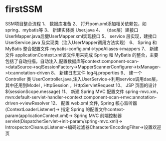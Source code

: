 # firstSSM
SSM项目整合流程
1、	数据库准备
2、	打开pom.xml添加相关依赖包，如spring、mybatis等
3、	新建实体类 User.java
4、	（dao层）建接口UserMapper.java后腱UserMapper.xml实现接口
5、	service 层实现，建接口UserService.java 及实现类（注入UserMapper调用方法实现）
6、	Spring 和 MyBatis 整合配置文件 mybatis-config.xml->typeAliases->mappers
7、	新建文件 applicationContext.xml该文件用来完成 Spring 和 MyBatis 的整合，主要包括了自动扫描，自动注入,配置数据库等context:component-scan->dataSource->sqlSessionFactory->MapperScannerConfigurer->txManager->tx:annotation-driven
8、	新建日志文件 log4j.properties
9、	建一个 Controller 类 UserController.java,注入UserService->利用service调用dao层，其中还用到Model , HttpSession ，HttpServletRequest
10、	JSP 页面的设计${sessionScope.message}
11、	新建 Spring MVC 配置文件 spring-mvc.xm， mvn:default-servlet-handler->context:component-scan->mvc:annotation-driven->viewResolver
12、	配置 web.xml 文件, Spring 核心监听器(ContextLoaderListener)-> 指定 Spring 的配置文件context-param(applicationContext.xml)-> Spring MVC 前端控制器servlet(DispatcherServlet->init-param/spring-mvc.xml)-> IntrospectorCleanupListener->编码过滤器CharacterEncodingFilter->设置欢迎页
